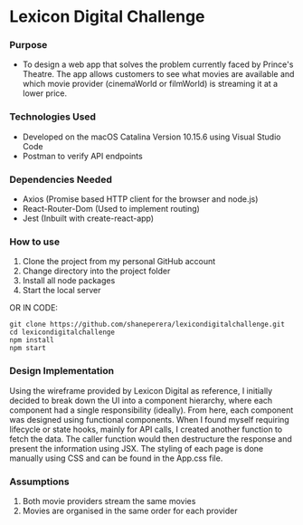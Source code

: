 # Lexicon Digital Challenge

### Purpose

* To design a web app that solves the problem currently faced by Prince's Theatre. The app allows customers to see what movies are available and which movie provider (cinemaWorld or filmWorld) is streaming it at a lower price. 

### Technologies Used

* Developed on the macOS Catalina Version 10.15.6 using Visual Studio Code
* Postman to verify API endpoints

### Dependencies Needed

* Axios (Promise based HTTP client for the browser and node.js)
* React-Router-Dom (Used to implement routing)
* Jest (Inbuilt with create-react-app)

### How to use

1. Clone the project from my personal GitHub account
2. Change directory into the project folder
3. Install all node packages
4. Start the local server 

OR IN CODE:

```
git clone https://github.com/shaneperera/lexicondigitalchallenge.git
cd lexicondigitalchallenge
npm install
npm start
```

### Design Implementation

Using the wireframe provided by Lexicon Digital as reference, I initially decided to break down the UI into a component hierarchy, where each component had a single responsibility (ideally). From here, each component was designed using functional components. When I found myself requiring lifecycle or state hooks, mainly for API calls, I created another function to fetch the data. The caller function would then destructure the response and present the information using JSX. The styling of each page is done manually using CSS and can be found in the App.css file. 

### Assumptions

1. Both movie providers stream the same movies
2. Movies are organised in the same order for each provider